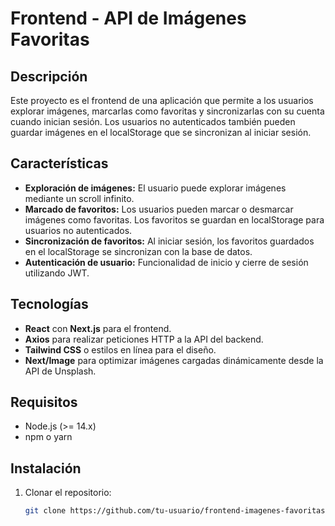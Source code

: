 # Frontend - API de Imágenes Favoritas

## Descripción

Este proyecto es el frontend de una aplicación que permite a los usuarios explorar imágenes, marcarlas como favoritas y sincronizarlas con su cuenta cuando inician sesión. Los usuarios no autenticados también pueden guardar imágenes en el localStorage que se sincronizan al iniciar sesión.

## Características

- **Exploración de imágenes:** El usuario puede explorar imágenes mediante un scroll infinito.
- **Marcado de favoritos:** Los usuarios pueden marcar o desmarcar imágenes como favoritas. Los favoritos se guardan en localStorage para usuarios no autenticados.
- **Sincronización de favoritos:** Al iniciar sesión, los favoritos guardados en el localStorage se sincronizan con la base de datos.
- **Autenticación de usuario:** Funcionalidad de inicio y cierre de sesión utilizando JWT.

## Tecnologías

- **React** con **Next.js** para el frontend.
- **Axios** para realizar peticiones HTTP a la API del backend.
- **Tailwind CSS** o estilos en línea para el diseño.
- **Next/Image** para optimizar imágenes cargadas dinámicamente desde la API de Unsplash.

## Requisitos

- Node.js (>= 14.x)
- npm o yarn

## Instalación

1. Clonar el repositorio:
   ```bash
   git clone https://github.com/tu-usuario/frontend-imagenes-favoritas.git
